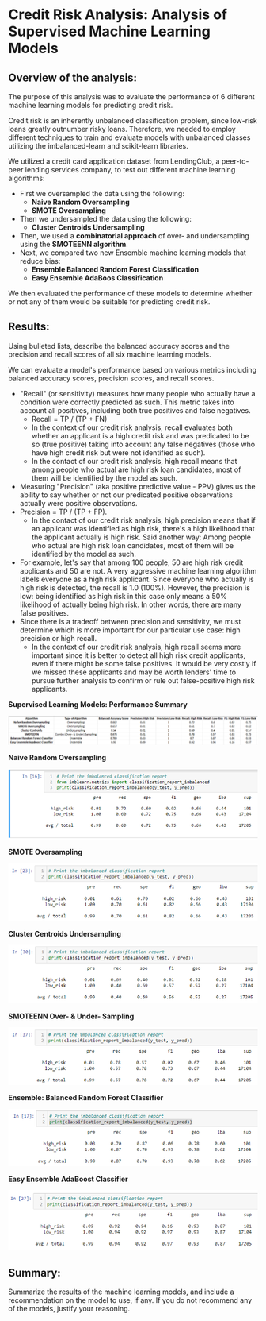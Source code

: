 # Credit Risk Analysis: Analysis of Supervised Machine Learning Models


## Overview of the analysis: 

The purpose of this analysis was to evaluate the performance of 6 different machine learning models for predicting credit risk. 

Credit risk is an inherently unbalanced classification problem, since low-risk loans greatly outnumber risky loans. Therefore, we needed to employ different techniques to train and evaluate models with unbalanced classes utilizing the imbalanced-learn and scikit-learn libraries. 

We utilized a credit card application dataset from LendingClub, a peer-to-peer lending services company, to test out different machine learning algorithms: 
- First we oversampled the data using the following:  
  - **Naive Random Oversampling**
  - **SMOTE Oversampling**
- Then we undersampled the data using the following:  
  - **Cluster Centroids Undersampling**
- Then, we used a **combinatorial approach** of over- and undersampling using the **SMOTEENN algorithm**. 
- Next, we compared two new Ensemble machine learning models that reduce bias: 
  - **Ensemble Balanced Random Forest Classification**
  - **Easy Ensemble AdaBoos Classification** 

We then evaluated the performance of these models to determine whether or not any of them would be suitable for predicting credit risk. 


## Results: 
Using bulleted lists, describe the balanced accuracy scores and the precision and recall scores of all six machine learning models.

We can evaluate a model's performance based on various metrics including balanced accuracy scores, precision scores, and recall scores. 

- "Recall" (or sensitivity) measures how many people who actually have a condition were correctly predicted as such. This metric takes into account all positives, including both true positives and false negatives.  
  - Recall = TP / (TP + FN) 
  - In the context of our credit risk analysis, recall evaluates both whether an applicant is a high credit risk and was predicated to be so (true positive) taking into account any false negatives (those who have high credit risk but were not identified as such). 
  - In the contact of our credit risk analysis, high recall means that among people who actual are high risk loan candidates, most of them will be identified by the model as such.
- Measuring "Precision" (aka positive predictive value - PPV) gives us the ability to say whether or not our predicated positive observations actually were positive observations. 
- Precision = TP / (TP + FP).   
  - In the contact of our credit risk analysis, high precision means that if an applicant was identified as high risk, there's a high likelihood that the applicant actually is high risk. Said another way: Among people who actual are high risk loan candidates, most of them will be identified by the model as such. 
- For example, let's say that among 100 people, 50 are high risk credit applicants and 50 are not. A very aggressive machine learning algorithm labels everyone as a high risk applicant. Since everyone who actually is high risk is detected, the recall is 1.0 (100%). However, the precision is low: being identified as high risk in this case only means a 50% likelihood of actually being high risk. In other words, there are many false positives. 
- Since there is a tradeoff between precision and sensitivity, we must determine which is more important for our particular use case: high precision or high recall. 
  - In the context of our credit risk analysis, high recall seems more important since it is better to detect all high risk credit applicants, even if there might be some false positives. It would be very costly if we missed these applicants and may be worth lenders' time to pursue further analysis to confirm or rule out false-positive high risk applicants.  

**Supervised Learning Models: Performance Summary**

![Model_Performance_Summary.png](images/Model_Performance_Summary.png)


**Naive Random Oversampling**

![Naive_Random_Oversampling.png](images/Naive_Random_Oversampling.png)


**SMOTE Oversampling**

![SMOTE_Oversampling.png](images/SMOTE_Oversampling.png)


**Cluster Centroids Undersampling**

![Cluster_Centroids_Undersampling.png](images/Cluster_Centroids_Undersampling.png)


**SMOTEENN Over- & Under- Sampling**

![SMOTEENN_Over_Under_Sampling.png](images/SMOTEENN_Over_Under_Sampling.png)


**Ensemble: Balanced Random Forest Classifier**

![Ensemble_Balanced_Random_Forest_Classifier.png](images/Ensemble_Balanced_Random_Forest_Classifier.png)


**Easy Ensemble AdaBoost Classifier**

![Easy_Ensemble_AdaBoost_Classifier.png](images/Easy_Ensemble_AdaBoost_Classifier.png)


## Summary: 
Summarize the results of the machine learning models, and include a recommendation on the model to use, if any. 
If you do not recommend any of the models, justify your reasoning.
